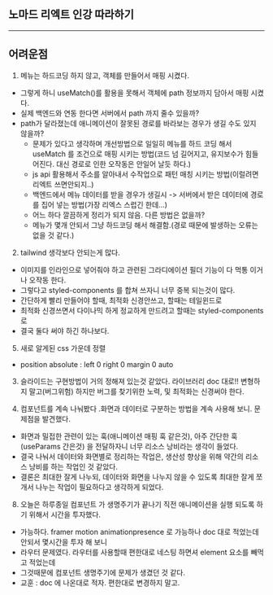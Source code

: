 ## 노마드 리엑트 인강 따라하기

---

## 어려운점

1. 메뉴는 하드코딩 하지 않고, 객체를 만들어서 매핑 시켰다.

- 그렇게 하니 useMatch()를 활용을 못해서 객체에 path 정보까지 담아서 매핑 시켰다.
- 실제 백엔드와 연동 한다면 서버에서 path 까지 줄수 있을까?
- path가 달라졌는데 애니메이션이 잘못된 경로를 바라보는 경우가 생길 수도 있지 않을까?
  - 문제가 있다고 생각하며 개선방법으로 일일히 메뉴를 하드 코딩 해서 useMatch 를 조건으로 매핑 시키는 방법(코드 넘 길어지고, 유지보수가 힘들어진다. 대신 경로로 인한 오작동은 안일어 날듯 하다.)
  - js api 활용해서 주소를 알아내서 수작업으로 패턴 매칭 시키는 방법(이럴려면 리엑트 쓰면안되지..)
  - 백엔드에서 메뉴 데이터를 받을 경우가 생길시 -> 서버에서 받은 데이터에 경로를 집어 넣는 방법(가장 리엑스 스럽긴 한데...)
  - 어느 하다 깔끔하게 정리가 되지 않음. 다른 방법은 없을까?
  - 메뉴가 몇개 안되서 그냥 하드코딩 해서 해결함.(경로 때문에 발생하는 오류는 없을 것 같다.)

2. tailwind 생각보다 안되는게 많다.

- 이미지를 인라인으로 넣어줘야 하고 관련된 그라디에이션 필더 기능이 다 먹통 이거나 오작동 한다.
- 그렇다고 styled-components 를 합쳐 쓰자니 너무 중복 되는것이 많다.
- 간단하게 빨리 만들어야 할때, 최적화 신경안쓰고, 할때는 테일윈드로
- 최적화 신경쓰면서 다이나믹 하게 정교하게 만드려고 할때는 styled-components로
- 결국 둘다 써야 하긴 하나보다.

5. 새로 알게된 css 가운데 정렬

- position absolute : left 0 right 0 margin 0 auto

3. 슬라이드는 구현방법이 거의 정해져 있는것 같았다. 라이브러리 doc 대로!! 변형하지 말고(버그위험) 하지만 버그를 찾기위한 노력, 및 최적화는 신경써야 한다.

4. 컴포넌트를 계속 나눠봤다 .화면과 데이터로 구분하는 방법을 계속 사용해 보니. 문제점을 발견했다.

- 화면과 밀접한 관련이 있는 훅(애니메이션 매핑 훅 같은것), 아주 간단한 훅(useParams 간은것) 을 전달하자니 너무 리소스 낭비라는 생각이 들었다.
- 결국 나눠서 데이터와 화면별로 정리하는 작업은, 생산성 향상을 위해 약간의 리소스 낭비를 하는 작업인 것 같았다.
- 결론은 최대한 잘게 나누되, 데이터와 화면을 나누지 않을 수 있도록 최대한 잘게 쪼개서 나누는 작업이 필요하다고 생각하게 되었다.

8. 오늘은 하루종일 컴포넌트 가 생명주기가 끝나기 직전 애니메이션을 실행 되도록 하기 위해서 시간을 투자했다.

- 가능하다. framer motion animationpresence 로 가능하나 doc 대로 적었는데 안되서 몇시간을 투자 해 보니
- 라우터 문제였다. 라우터를 사용할때 편한대로 네스팅 하면셔 element 요소를 빼먹고 적었는데
- 그것때문에 컴포넌트 생명주기에 문제가 생겼던 것 같다.
- 교훈 : doc 에 나온대로 적자. 편한대로 변경하지 말고.
